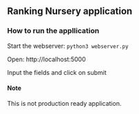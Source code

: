 ## Ranking Nursery application

### How to run the appllication

Start the webserver: `python3 webserver.py`

Open: http://localhost:5000

Input the fields and click on submit

#### Note
This is not production ready application. 
